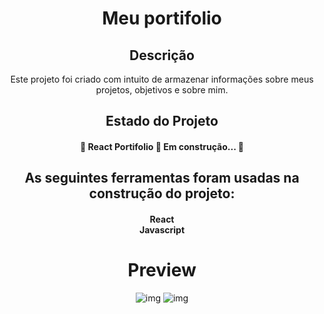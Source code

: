 <h1 align="center">Meu portifolio</h1>

<h2 align="center">Descrição</h2>

<p align="center">Este projeto foi criado com intuito de armazenar informações sobre meus projetos, objetivos e sobre mim.</p>

<h2 align="center">Estado do Projeto</h2>

<h4 align="center"> 
	🚧  React Portifolio 🚀 Em construção...  🚧
</h4>


<h2 align="center">As seguintes ferramentas foram usadas na construção do projeto:</h2>

<h4 align="center"> React<br>
 Javascript</h4>

<h1 align="center"> Preview </h1>
<div align="center">
<img src="https://user-images.githubusercontent.com/77814658/127683099-1d356cd0-b442-4c63-b84a-e63268428ca6.png" alt="img" />

<img src="https://user-images.githubusercontent.com/77814658/127683106-495080ec-ca6e-4666-af2e-0062b8bbac2f.png" alt="img" />
</div>